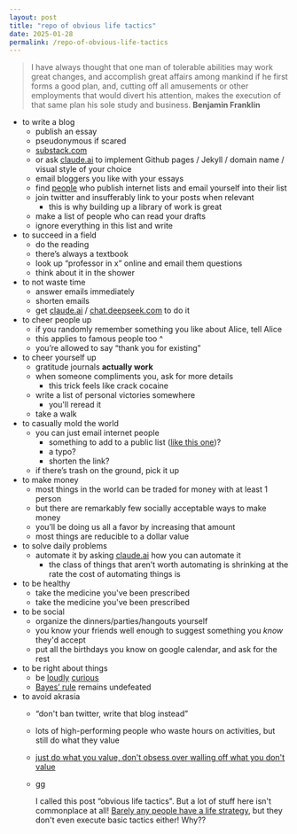 ```yaml
---
layout: post
title: "repo of obvious life tactics"
date: 2025-01-28
permalink: /repo-of-obvious-life-tactics
---
```




> I have always thought that one man of tolerable abilities may work great changes, and accomplish great affairs among mankind if he first forms a good plan, and, cutting off all amusements or other employments that would divert his attention, makes the execution of that same plan his sole study and business. **Benjamin Franklin**

- to write a blog
  - publish an essay
  - pseudonymous if scared
  - <u>[substack.com ](http://substack.com)</u>
  - or ask <u>[claude.ai](http://claude.ai)</u> to implement Github pages / Jekyll / domain name / visual style of your choice 
  - email bloggers you like with your essays
  - find <u>[people](https://substack.com/@samenright/posts)</u> who publish internet lists and email yourself into their list
  - join twitter and insufferably link to your posts when relevant
    - this is why building up a library of work is great
  - make a list of people who can read your drafts
  - ignore everything in this list and write
- to succeed in a field
  - do the reading
  - there’s always a textbook
  - look up “professor in x” online and email them questions
  - think about it in the shower
- to not waste time
  - answer emails immediately
  - shorten emails
  - get <u>[claude.ai](http://claude.ai)</u> / <u>[chat.deepseek.com](chat.deepseek.com)</u> to do it
- to cheer people up
  - if you randomly remember something you like about Alice, tell Alice
  - this applies to famous people too ^ 
  - you’re allowed to say “thank you for existing” 
- to cheer yourself up
  - gratitude journals **actually work**
  - when someone compliments you, ask for more details
    - this trick feels like crack cocaine
  - write a list of personal victories somewhere
    - you'll reread it 
  - take a walk
- to casually mold the world
  - you can just email internet people
    - something to add to a public list (<u>[like this one](mailto:croissanthology@gmail.com)</u>)?
    - a typo?
    - shorten the link?
  - if there’s trash on the ground, pick it up
- to make money
  - most things in the world can be traded for money with at least 1 person
  - but there are remarkably few socially acceptable ways to make money
  - you’ll be doing us all a favor by increasing that amount
  - most things are reducible to a dollar value
- to solve daily problems
  - automate it by asking <u>[claude.ai](http://claude.ai)</u> how you can automate it
    - the class of things that aren’t worth automating is shrinking at the rate the cost of automating things is
- to be healthy
  - take the medicine you've been prescribed
  - take the medicine you've been prescribed 
- to be social
  - organize the dinners/parties/hangouts yourself 
  - you know your friends well enough to suggest something you *know* they'd accept
  - put all the birthdays you know on google calendar, and ask for the rest
- to be right about things
  - be <u>[loudly](https://x.com/__drewface/status/1875290969152864285)</u> <u>[curious](https://x.com/paulg/status/1883488719048785934)</u> 
  - <u>[Bayes’ rule](https://arbital.com/p/bayes_rule/?l=1zq)</u> remains undefeated
- to avoid akrasia
  - “don't ban twitter, write that blog instead”
  - lots of high-performing people who waste hours on activities, but still do what they value
  - <u>[just do what you value, don't obsess over walling off what you don't value](https://x.com/visakanv/status/1653376345802694657)</u>
  - <u>[gg](https://pbs.twimg.com/media/FvIHo0naQAAw3aP?format=jpg&name=medium)</u>


	I called this post “obvious life tactics". But a lot of stuff here isn't commonplace at all! <u>[Barely any people have a life strategy](https://theonion.com/study-average-person-s-life-plan-can-only-withstand-25-1819578876/)</u>, but they don't even execute basic tactics either! Why?? 


